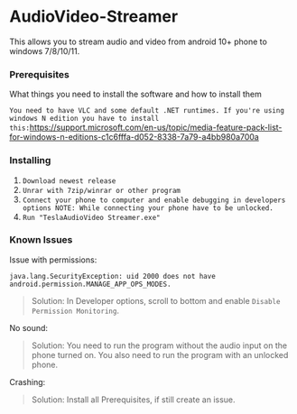 # AudioVideo-Streamer

This allows you to stream audio and video from android 10+ phone to windows 7/8/10/11.

### Prerequisites

What things you need to install the software and how to install them

`You need to have VLC and some default .NET runtimes. If you're using windows N edition you have to install this:`https://support.microsoft.com/en-us/topic/media-feature-pack-list-for-windows-n-editions-c1c6fffa-d052-8338-7a79-a4bb980a700a

### Installing

1. `Download newest release`
2. `Unrar with 7zip/winrar or other program`
3. `Connect your phone to computer and enable debugging in developers options NOTE: While connecting your phone have to be unlocked.`
4. `Run "TeslaAudioVideo Streamer.exe"`

### Known Issues
Issue with permissions:
```
java.lang.SecurityException: uid 2000 does not have android.permission.MANAGE_APP_OPS_MODES.
```
> Solution:
In Developer options, scroll to bottom and enable `Disable Permission Monitoring`.

No sound: 
> Solution:
You need to run the program without the audio input on the phone turned on. You also need to run the program with an unlocked phone.

Crashing: 
> Solution:
Install all Prerequisites, if still create an issue.
